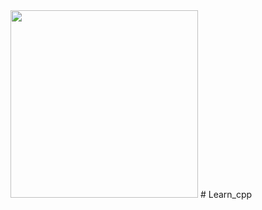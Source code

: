<img src="https://download.logo.wine/logo/C%2B%2B/C%2B%2B-Logo.wine.png" with="400" height="300"/>
# Learn_cpp

